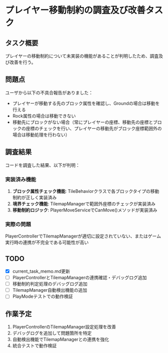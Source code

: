 # プレイヤー移動制約の調査及び改善タスク

## タスク概要
プレイヤーの移動制約について未実装の機能があることが判明したため、調査及び改善を行う。

## 問題点
ユーザから以下の不具合報告がありました：
- プレイヤーが移動する先のブロック属性を確認し、Groundの場合は移動を行える
- Rock属性の場合は移動できない
- 移動先にブロックがない場合（常にプレイヤーの座標、移動先の座標とブロックの座標のチェックを行い、プレイヤーの移動先がブロック座標範囲外の場合は移動処理を行わない）

## 調査結果
コードを調査した結果、以下が判明：

### 実装済み機能
1. **ブロック属性チェック機能**: TileBehaviorクラスで各ブロックタイプの移動制約が正しく実装済み
2. **境界チェック機能**: TilemapManagerで範囲外座標のチェックが実装済み
3. **移動制約ロジック**: PlayerMoveServiceでCanMove()メソッドが実装済み

### 実際の問題
PlayerControllerでTilemapManagerが適切に設定されていない、またはゲーム実行時の連携が不完全である可能性が高い

## TODO
- [x] current_task_memo.md更新
- [ ] PlayerControllerとTilemapManagerの連携確認・デバッグログ追加
- [ ] 移動制約判定処理のデバッグログ追加
- [ ] TilemapManager自動検出機能の追加
- [ ] PlayModeテストでの動作検証

## 作業予定
1. PlayerControllerのTilemapManager設定処理を改善
2. デバッグログを追加して問題箇所を特定
3. 自動検出機能でTilemapManagerとの連携を強化
4. 統合テストで動作検証